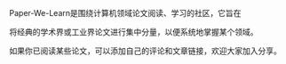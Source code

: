 Paper-We-Learn是围绕计算机领域论文阅读、学习的社区，它旨在

将经典的学术界或工业界论文进行集中分量，以便系统地掌握某个领域。

如果你已阅读某些论文，可以添加自己的评论和文章链接，欢迎大家加入分享。


